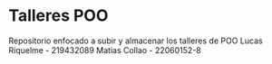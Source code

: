# Talleres POO
Repositorio enfocado a subir y almacenar los talleres de POO
Lucas Riquelme - 219432089
Matias Collao - 22060152-8
